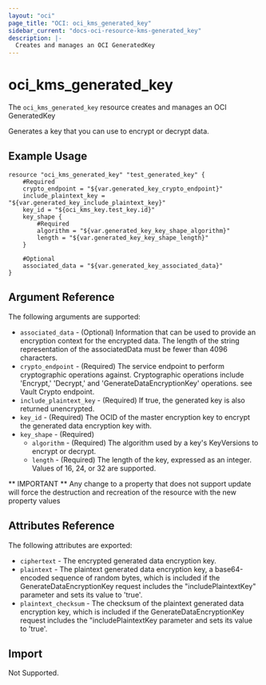 ```yaml
---
layout: "oci"
page_title: "OCI: oci_kms_generated_key"
sidebar_current: "docs-oci-resource-kms-generated_key"
description: |-
  Creates and manages an OCI GeneratedKey
---
```


# oci_kms_generated_key
The `oci_kms_generated_key` resource creates and manages an OCI GeneratedKey

Generates a key that you can use to encrypt or decrypt data.


## Example Usage

```hcl
resource "oci_kms_generated_key" "test_generated_key" {
	#Required
	crypto_endpoint = "${var.generated_key_crypto_endpoint}"
	include_plaintext_key = "${var.generated_key_include_plaintext_key}"
	key_id = "${oci_kms_key.test_key.id}"
	key_shape {
		#Required
		algorithm = "${var.generated_key_key_shape_algorithm}"
		length = "${var.generated_key_key_shape_length}"
	}

	#Optional
	associated_data = "${var.generated_key_associated_data}"
}
```

## Argument Reference

The following arguments are supported:

* `associated_data` - (Optional) Information that can be used to provide an encryption context for the  encrypted data. The length of the string representation of the associatedData must be fewer than 4096 characters. 
* `crypto_endpoint` - (Required) The service endpoint to perform cryptographic operations against. Cryptographic operations include 'Encrypt,' 'Decrypt,' and 'GenerateDataEncryptionKey' operations. see Vault Crypto endpoint.
* `include_plaintext_key` - (Required) If true, the generated key is also returned unencrypted.
* `key_id` - (Required) The OCID of the master encryption key to encrypt the generated data encryption key with.
* `key_shape` - (Required) 
	* `algorithm` - (Required) The algorithm used by a key's KeyVersions to encrypt or decrypt.
	* `length` - (Required) The length of the key, expressed as an integer. Values of 16, 24, or 32 are supported. 


** IMPORTANT **
Any change to a property that does not support update will force the destruction and recreation of the resource with the new property values

## Attributes Reference

The following attributes are exported:

* `ciphertext` - The encrypted generated data encryption key.
* `plaintext` - The plaintext generated data encryption key, a base64-encoded sequence of random bytes, which is included if the  GenerateDataEncryptionKey request includes the "includePlaintextKey" parameter and sets its value to 'true'. 
* `plaintext_checksum` - The checksum of the plaintext generated data encryption key, which  is included if the GenerateDataEncryptionKey request includes the  "includePlaintextKey parameter and sets its value to 'true'. 

## Import

Not Supported.
